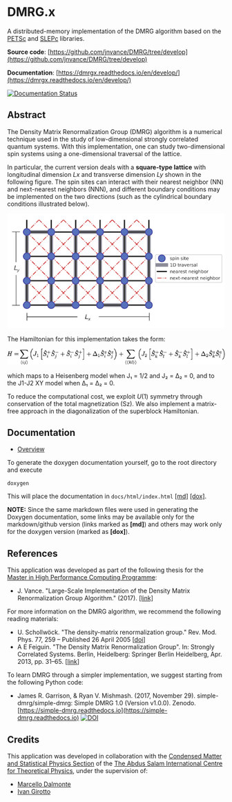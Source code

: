 DMRG.x
======

A distributed-memory implementation of the DMRG algorithm based on the [PETSc](https://www.mcs.anl.gov/petsc/) and
[SLEPc](http://slepc.upv.es/) libraries.

**Source code**: [https://github.com/jnvance/DMRG/tree/develop](https://github.com/jnvance/DMRG/tree/develop)

**Documentation**: [https://dmrgx.readthedocs.io/en/develop/](https://dmrgx.readthedocs.io/en/develop/)

[![Documentation Status](https://readthedocs.org/projects/dmrgx/badge/?version=develop)](http://dmrgx.readthedocs.io/en/develop/?badge=develop)

Abstract
--------

The Density Matrix Renormalization Group (DMRG) algorithm is a numerical technique used in the study of low-dimensional
strongly correlated quantum systems. With this implementation, one can study two-dimensional spin systems using a one-dimensional
traversal of the lattice.

In particular, the current version deals with a **square-type lattice** with longitudinal dimension *Lx* and transverse
dimension *Ly* shown in the following figure.
The spin sites can interact with their nearest neighbor (NN) and next-nearest neighbors (NNN), and different boundary conditions may be implemented on the two directions (such as the cylindrical boundary conditions illustrated below).

![](./assets/img/lattice-j1-j2-square.png)

The Hamiltonian for this implementation takes the form:

![](./assets/img/equation-j1-j2.png)

which maps to a Heisenberg model when J₁ = 1/2 and J₂ = Δ₂ = 0, and to the J1-J2 XY model when Δ₁ = Δ₂ = 0.

To reduce the computational cost, we exploit *U*(1) symmetry through conservation of the total magnetization (Sz).
We also implement a matrix-free approach in the diagonalization of the superblock Hamiltonian.

Documentation
-------------

 - [Overview](docs/doc_00_overview.md)

To generate the doxygen documentation yourself, go to the root directory and execute

    doxygen

This will place the documentation in `docs/html/index.html` [[md]](docs/html/index.html)  [[dox]](./index.html).

**NOTE:**
Since the same markdown files were used in generating the Doxygen documentation, some links may be available only for the
markdown/github version (links marked as **[md]**) and others may work only for the doxygen version (marked as **[dox]**).

References
----------

This application was developed as part of the following thesis for the [Master in High Performance Computing Programme](http://mhpc.it):
 - J. Vance. "Large-Scale Implementation of the Density Matrix Renormalization Group Algorithm." (2017). [[link]](http://hdl.handle.net/20.500.11767/68070
)

For more information on the DMRG algorithm, we recommend the following reading materials:
 - U. Schollwöck. "The density-matrix renormalization group." Rev. Mod. Phys. 77, 259 – Published 26 April 2005
    [[doi](https://doi.org/10.1103/RevModPhys.77.259)]
 - A E Feiguin. "The Density Matrix Renormalization Group". In: Strongly Correlated Systems. Berlin, Heidelberg: Springer Berlin Heidelberg, Apr. 2013, pp. 31–65. [[link](https://www.springer.com/cda/content/document/cda_downloaddocument/9783642351051-c2.pdf?SGWID=0-0-45-1391718-p174727662)]

To learn DMRG through a simpler implementation, we suggest starting from the following Python code:
 - James R. Garrison, & Ryan V. Mishmash. (2017, November 29). simple-dmrg/simple-dmrg: Simple DMRG 1.0 (Version v1.0.0). Zenodo.
    [https://simple-dmrg.readthedocs.io](https://simple-dmrg.readthedocs.io)
    [![DOI](https://zenodo.org/badge/DOI/10.5281/zenodo.1068359.svg)](https://doi.org/10.5281/zenodo.1068359)


<!--
Table of Contents
-----------------
 - [Prerequisites](#prerequisites)
 - [Installation](#installation)
 - [Usage](#usage)
 - [Contributing](#contributing)
 - [Credits](#credits)
 - [License](#license)

Prerequisites
-------------

Installation
------------

Usage
-----

Contributing
------------
-->

Credits
-------
This application was developed in collaboration with the
[Condensed Matter and Statistical Physics Section](https://www.ictp.it/research/cmsp.aspx) of the
[The Abdus Salam International Centre for Theoretical Physics](http://www.ictp.it), under the supervision of:
 - [Marcello Dalmonte](https://www.ictp.it/research/cmsp/members/long-term-visiting-researchers/marcello-dalmonte.aspx)
 - [Ivan Girotto](https://www.mhpc.it/people/ivan-girotto)

<!--
License
-------

MIT License. Copyright (c) 2018 James Vance.

See full text of license [here](./LICENSE).
